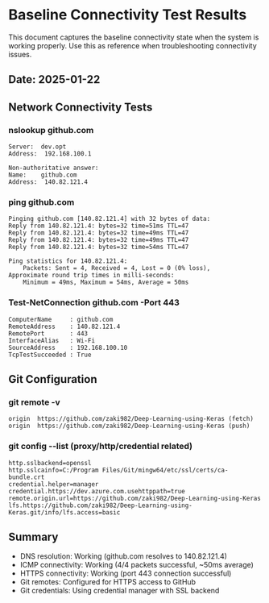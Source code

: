 # Baseline Connectivity Test Results

This document captures the baseline connectivity state when the system is working properly. Use this as reference when troubleshooting connectivity issues.

## Date: 2025-01-22

## Network Connectivity Tests

### nslookup github.com
```
Server:  dev.opt
Address:  192.168.100.1

Non-authoritative answer:
Name:    github.com
Address:  140.82.121.4
```

### ping github.com
```
Pinging github.com [140.82.121.4] with 32 bytes of data:
Reply from 140.82.121.4: bytes=32 time=51ms TTL=47
Reply from 140.82.121.4: bytes=32 time=49ms TTL=47
Reply from 140.82.121.4: bytes=32 time=49ms TTL=47
Reply from 140.82.121.4: bytes=32 time=54ms TTL=47

Ping statistics for 140.82.121.4:
    Packets: Sent = 4, Received = 4, Lost = 0 (0% loss),
Approximate round trip times in milli-seconds:
    Minimum = 49ms, Maximum = 54ms, Average = 50ms
```

### Test-NetConnection github.com -Port 443
```
ComputerName     : github.com
RemoteAddress    : 140.82.121.4
RemotePort       : 443
InterfaceAlias   : Wi-Fi
SourceAddress    : 192.168.100.10
TcpTestSucceeded : True
```

## Git Configuration

### git remote -v
```
origin	https://github.com/zaki982/Deep-Learning-using-Keras (fetch)
origin	https://github.com/zaki982/Deep-Learning-using-Keras (push)
```

### git config --list (proxy/http/credential related)
```
http.sslbackend=openssl
http.sslcainfo=C:/Program Files/Git/mingw64/etc/ssl/certs/ca-bundle.crt
credential.helper=manager
credential.https://dev.azure.com.usehttppath=true
remote.origin.url=https://github.com/zaki982/Deep-Learning-using-Keras
lfs.https://github.com/zaki982/Deep-Learning-using-Keras.git/info/lfs.access=basic
```

## Summary

- DNS resolution: Working (github.com resolves to 140.82.121.4)
- ICMP connectivity: Working (4/4 packets successful, ~50ms average)
- HTTPS connectivity: Working (port 443 connection successful)
- Git remotes: Configured for HTTPS access to GitHub
- Git credentials: Using credential manager with SSL backend
